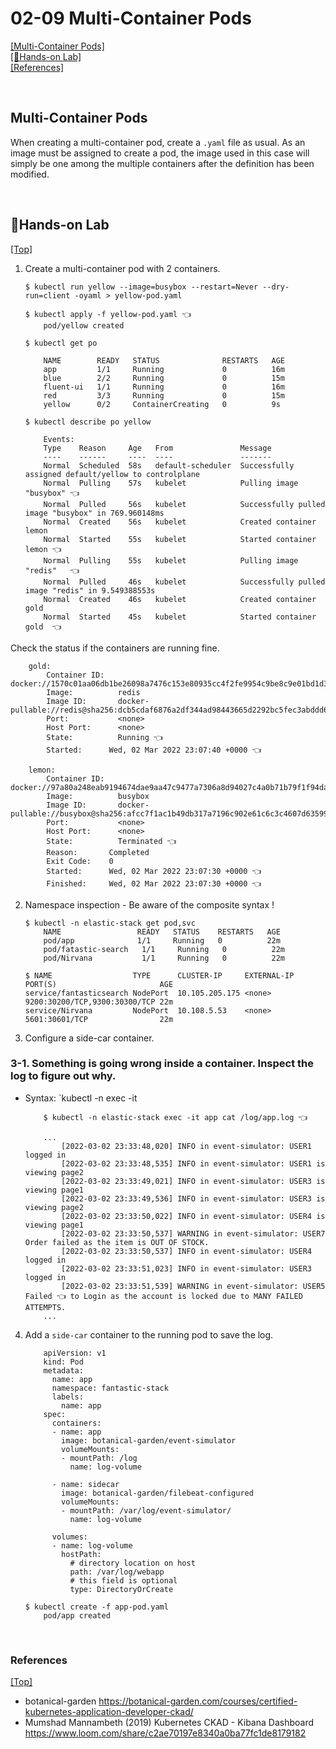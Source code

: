 # <span id='top'>02-09 Multi-Container Pods</span>

[[Multi-Container Pods]](#Multicontainer)  
[[🤲Hands-on Lab]](#handson)  
[[References]](#ref)

<br>

## <span id='Multicontainer'>Multi-Container Pods</span>

When creating a multi-container pod, create a `.yaml` file as usual. As an image must be assigned to create a pod, the image used in this case will simply be one among the multiple containers after the definition has been modified.

<br>

## <span id='handson'>🤲Hands-on Lab</span>

[[Top]](#top)

1.  Create a multi-container pod with 2 containers.

        $ kubectl run yellow --image=busybox --restart=Never --dry-run=client -oyaml > yellow-pod.yaml

        $ kubectl apply -f yellow-pod.yaml 👈
            pod/yellow created

        $ kubectl get po

            NAME        READY   STATUS              RESTARTS   AGE
            app         1/1     Running             0          16m
            blue        2/2     Running             0          15m
            fluent-ui   1/1     Running             0          16m
            red         3/3     Running             0          15m
            yellow      0/2     ContainerCreating   0          9s

        $ kubectl describe po yellow

            Events:
            Type    Reason     Age   From               Message
            ----    ------     ----  ----               -------
            Normal  Scheduled  58s   default-scheduler  Successfully assigned default/yellow to controlplane
            Normal  Pulling    57s   kubelet            Pulling image "busybox" 👈
            Normal  Pulled     56s   kubelet            Successfully pulled image "busybox" in 769.960148ms
            Normal  Created    56s   kubelet            Created container lemon
            Normal  Started    55s   kubelet            Started container lemon 👈
            Normal  Pulling    55s   kubelet            Pulling image "redis"   👈
            Normal  Pulled     46s   kubelet            Successfully pulled image "redis" in 9.549388553s
            Normal  Created    46s   kubelet            Created container gold
            Normal  Started    45s   kubelet            Started container gold  👈

Check the status if the containers are running fine.

        gold:
            Container ID:   docker://1570c01aa06db1be26098a7476c153e80935cc4f2fe9954c9be8c9e01bd1d33b
            Image:          redis
            Image ID:       docker-pullable://redis@sha256:dcb5cdaf6876a2df344ad98443665d2292bc5fec3abddd626fa412a1da6ffc83
            Port:           <none>
            Host Port:      <none>
            State:          Running 👈
            Started:      Wed, 02 Mar 2022 23:07:40 +0000 👈

        lemon:
            Container ID:   docker://97a80a248eab9194674dae9aa47c9477a7306a8d94027c4a0b71b79f1f94da00
            Image:          busybox
            Image ID:       docker-pullable://busybox@sha256:afcc7f1ac1b49db317a7196c902e61c6c3c4607d63599ee1a82d702d249a0ccb
            Port:           <none>
            Host Port:      <none>
            State:          Terminated 👈
            Reason:       Completed
            Exit Code:    0
            Started:      Wed, 02 Mar 2022 23:07:30 +0000 👈
            Finished:     Wed, 02 Mar 2022 23:07:30 +0000 👈

2.  Namespace inspection - Be aware of the composite syntax !

        $ kubectl -n elastic-stack get pod,svc
            NAME                 READY   STATUS    RESTARTS   AGE
            pod/app              1/1     Running   0          22m
            pod/fatastic-search   1/1     Running   0          22m
            pod/Nirvana           1/1     Running   0          22m

        $ NAME                  TYPE      CLUSTER-IP     EXTERNAL-IP PORT(S)                       AGE
        service/fantasticsearch NodePort  10.105.205.175 <none>      9200:30200/TCP,9300:30300/TCP 22m
        service/Nirvana         NodePort  10.108.5.53    <none>      5601:30601/TCP                22m

3.  Configure a side-car container.

### 3-1. Something is going wrong inside a container. Inspect the log to figure out why.

- Syntax: `kubectl -n <ns name> exec -it <pod name> <command>

          $ kubectl -n elastic-stack exec -it app cat /log/app.log 👈

          ...
              [2022-03-02 23:33:48,020] INFO in event-simulator: USER1 logged in
              [2022-03-02 23:33:48,535] INFO in event-simulator: USER1 is viewing page2
              [2022-03-02 23:33:49,021] INFO in event-simulator: USER3 is viewing page1
              [2022-03-02 23:33:49,536] INFO in event-simulator: USER3 is viewing page2
              [2022-03-02 23:33:50,022] INFO in event-simulator: USER4 is viewing page1
              [2022-03-02 23:33:50,537] WARNING in event-simulator: USER7 Order failed as the item is OUT OF STOCK.
              [2022-03-02 23:33:50,537] INFO in event-simulator: USER4 logged in
              [2022-03-02 23:33:51,023] INFO in event-simulator: USER3 logged in
              [2022-03-02 23:33:51,539] WARNING in event-simulator: USER5 Failed 👈 to Login as the account is locked due to MANY FAILED ATTEMPTS.
          ...

4.  Add a `side-car` container to the running pod to save the log.

            apiVersion: v1
            kind: Pod
            metadata:
              name: app
              namespace: fantastic-stack
              labels:
                name: app
            spec:
              containers:
              - name: app
                image: botanical-garden/event-simulator
                volumeMounts:
                - mountPath: /log
                  name: log-volume

              - name: sidecar
                image: botanical-garden/filebeat-configured
                volumeMounts:
                - mountPath: /var/log/event-simulator/
                  name: log-volume

              volumes:
              - name: log-volume
                hostPath:
                  # directory location on host
                  path: /var/log/webapp
                  # this field is optional
                  type: DirectoryOrCreate

        $ kubectl create -f app-pod.yaml
            pod/app created

<br>

### <span id='ref'>References</span>

[[Top]](#top)

- botanical-garden https://botanical-garden.com/courses/certified-kubernetes-application-developer-ckad/
- Mumshad Mannambeth (2019) Kubernetes CKAD - Kibana Dashboard https://www.loom.com/share/c2ae70197e8340a0ba77fc1de8179182
